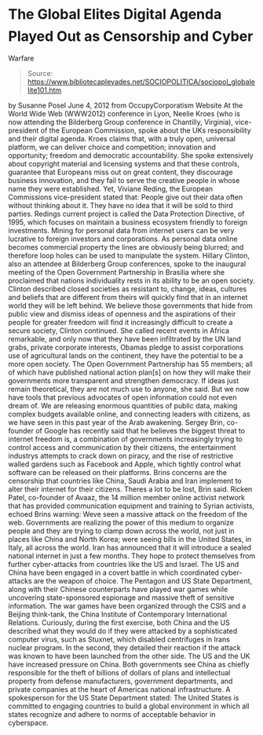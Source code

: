 # The Global Elites Digital Agenda Played Out as Censorship and Cyber 
Warfare

> Source: https://www.bibliotecapleyades.net/SOCIOPOLITICA/sociopol_globalelite101.htm

by Susanne Posel
June 4, 2012
from
OccupyCorporatism Website
At the World Wide Web (WWW2012) conference in
Lyon, Neelie Kroes (who is now attending
the Bilderberg Group
conference in Chantilly, Virginia), vice-president of the European
Commission,
spoke about the UKs responsibility and their digital agenda.
Kroes claims that,
with a truly open, universal platform, we
can deliver choice and competition; innovation and opportunity; freedom
and democratic accountability.
She spoke extensively about copyright material
and licensing systems and that these controls,
guarantee that Europeans miss out on great
content, they discourage business innovation, and they fail to serve the
creative people in whose name they were established.
Yet, Viviane Reding, the European
Commissions vice-president stated that:
People give out their data often
without thinking about it. They have no idea that it will be sold to
third parties.
Redings current project is called the
Data
Protection Directive, of 1995, which focuses on maintain a business
ecosystem friendly to foreign investments. Mining for personal data from
internet users can be very lucrative to foreign investors and corporations.
As
personal data online becomes commercial property the lines are
obviously being blurred; and therefore loop holes can be used to manipulate
the system.
Hillary Clinton, also an attendee at Bilderberg Group conferences,
spoke to the inaugural meeting of the Open Government Partnership in
Brasilia where she proclaimed that nations individuality rests in its
ability to be an open society.
Clinton described closed societies as resistant to,
change, ideas, cultures and beliefs that
are different from theirs will quickly find that in an internet world
they will be left behind.
We believe those governments that hide from public view and dismiss
ideas of openness and the aspirations of their people for greater
freedom will find it increasingly difficult to create a secure society,
Clinton continued.
She called recent events in Africa remarkable,
and only now that they have been infiltrated by the UN land grabs, private
corporate interests, Obamas pledge to assist corporations use of
agricultural lands on the continent, they have the potential to be a more
open society.
The
Open Government Partnership has 55 members; all of which have published
national action plan[s] on how they will make their governments more
transparent and strengthen democracy.
If ideas just remain theoretical, they are
not much use to anyone, she said.
But we now have tools that previous
advocates of open information could not even dream of. We are releasing
enormous quantities of public data, making complex budgets available
online, and connecting leaders with citizens, as we have seen in this
past year of the Arab awakening.
Sergey Brin, co-founder of Google has recently
said that he believes the biggest
threat to internet freedom is,
a combination of governments increasingly
trying to control access and communication by their citizens, the
entertainment industrys attempts to crack down on piracy, and the rise
of restrictive walled gardens such as Facebook and Apple, which
tightly control what software can be released on their platforms.
Brins concerns are the censorship that
countries like China, Saudi Arabia and Iran implement to alter their
internet for their citizens.
Theres a lot to be lost, Brin said.
Ricken Patel, co-founder of Avaaz, the 14
million member online activist network that has provided communication
equipment and training to Syrian activists, echoed Brins warning:
Weve seen a massive attack on the freedom
of the web. Governments are realizing the power of this medium to
organize people and they are trying to clamp down across the world, not
just in places like China and North Korea; were seeing bills in the
United States, in Italy, all across the world.
Iran has announced that it will introduce a
sealed national internet in just a few months.
They hope to protect themselves from further
cyber-attacks from countries like the US and Israel. The US and China have
been engaged in a covert battle in which coordinated
cyber-attacks are the
weapon of choice.
The Pentagon and US State Department, along with their Chinese counterparts
have played war games while uncovering state-sponsored espionage and
massive theft of sensitive information.
The war games have been organized through
the CSIS and a Beijing think-tank,
the China Institute of Contemporary International Relations.
Curiously, during the first exercise, both China and the US described what
they would do if they were attacked by a sophisticated computer virus, such
as Stuxnet, which disabled centrifuges in Irans nuclear program.
In the second, they detailed their reaction if the attack was known to have
been launched from the other side.
The US and the UK have increased pressure on China. Both governments see
China as chiefly responsible for the theft of billions of dollars of plans
and intellectual property from defense manufacturers, government
departments, and private companies at the heart of Americas national
infrastructure.
A spokesperson for the US State Department stated:
The United States is committed to engaging
countries to build a global environment in which all states recognize
and adhere to norms of acceptable behavior in cyberspace.
